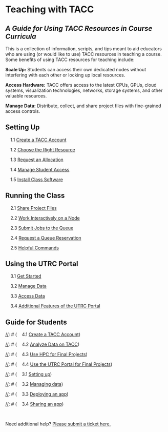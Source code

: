# Teaching with TACC
*A Guide for Using TACC Resources in Course Curricula*
---
This is a collection of information, scripts, and tips meant to aid educators
who are using (or would like to use) TACC resources in teaching a course. Some
benefits of using TACC resources for teaching include:

**Scale Up:** Students can access their own dedicated nodes without interfering with each other or locking up local resources.

**Access Hardware:** TACC offers access to the latest CPUs, GPUs, cloud systems, visualization technologies, networks, storage systems, and other valuable resources.

**Manage Data:** Distribute, collect, and share project files with fine-grained access controls.

## Setting Up

&nbsp;&nbsp;&nbsp;&nbsp;1.1 [Create a TACC Account](01.create_account.md)

&nbsp;&nbsp;&nbsp;&nbsp;1.2 [Choose the Right Resource](01.choose_resource.md)

&nbsp;&nbsp;&nbsp;&nbsp;1.3 [Request an Allocation](01.request_allocation.md)

&nbsp;&nbsp;&nbsp;&nbsp;1.4 [Manage Student Access](01.manage_accounts.md)

&nbsp;&nbsp;&nbsp;&nbsp;1.5 [Install Class Software](01.install_software.md)

## Running the Class

&nbsp;&nbsp;&nbsp;&nbsp;2.1 [Share Project Files](02.sharing_files.md)

&nbsp;&nbsp;&nbsp;&nbsp;2.2 [Work Interactively on a Node](02.work_interactively.md)

&nbsp;&nbsp;&nbsp;&nbsp;2.3 [Submit Jobs to the Queue](02.running_jobs.md)

&nbsp;&nbsp;&nbsp;&nbsp;2.4 [Request a Queue Reservation](02.reservation_requests.md)

&nbsp;&nbsp;&nbsp;&nbsp;2.5 [Helpful Commands](02.helpful_commands.md)

## Using the UTRC Portal

&nbsp;&nbsp;&nbsp;&nbsp;3.1 [Get Started](03.getting_started.md)

&nbsp;&nbsp;&nbsp;&nbsp;3.2 [Manage Data](03.managing_data.md)

&nbsp;&nbsp;&nbsp;&nbsp;3.3 [Access Data](03.accessing_data.md)

&nbsp;&nbsp;&nbsp;&nbsp;3.4 [Additional Features of the UTRC Portal](03.add_features.md)

## Guide for Students
[//]: # (&nbsp;&nbsp;&nbsp;&nbsp;4.1 [Create a TACC Account](docs/04.student_account.md))

[//]: # (&nbsp;&nbsp;&nbsp;&nbsp;4.2 [Analyze Data on TACC](docs/04.data_analysis.md)) 

[//]: # (&nbsp;&nbsp;&nbsp;&nbsp;4.3 [Use HPC for Final Projects](docs/04.hpc_finals.md))

[//]: # (&nbsp;&nbsp;&nbsp;&nbsp;4.4 [Use the UTRC Portal for Final Projects](docs/04.portal_finals.md)) 

[//]: # (#### Using the Portal)

[//]: # (&nbsp;&nbsp;&nbsp;&nbsp;3.1 [Setting up](docs/03.setting_up.md))

[//]: # (&nbsp;&nbsp;&nbsp;&nbsp;3.2 [Managing data](docs/03.managing_data.md))

[//]: # (&nbsp;&nbsp;&nbsp;&nbsp;3.3 [Deploying an app](docs/03.deploy_app.md))

[//]: # (&nbsp;&nbsp;&nbsp;&nbsp;3.4 [Sharing an app](docs/03.share_app.md))

<br>

Need additional help? [Please submit a ticket here.](https://portal.tacc.utexas.edu/tacc-consulting/-/consult/tickets/create)
